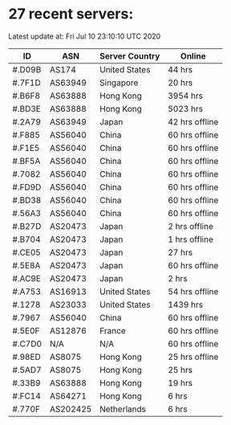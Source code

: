 # 27 recent servers:

Latest update at: Fri Jul 10 23:10:10 UTC 2020

| ID | ASN | Server Country | Online |
| -- | --- | -------------- | ------ |
| #.D09B | AS174 | United States | 44 hrs |
| #.7F1D | AS63949 | Singapore | 20 hrs |
| #.B6F8 | AS63888 | Hong Kong | 3954 hrs |
| #.BD3E | AS63888 | Hong Kong | 5023 hrs |
| #.2A79 | AS63949 | Japan | 42 hrs offline |
| #.F885 | AS56040 | China | 60 hrs offline |
| #.F1E5 | AS56040 | China | 60 hrs offline |
| #.BF5A | AS56040 | China | 60 hrs offline |
| #.7082 | AS56040 | China | 60 hrs offline |
| #.FD9D | AS56040 | China | 60 hrs offline |
| #.BD38 | AS56040 | China | 60 hrs offline |
| #.56A3 | AS56040 | China | 60 hrs offline |
| #.B27D | AS20473 | Japan | 2 hrs offline |
| #.B704 | AS20473 | Japan | 1 hrs offline |
| #.CE05 | AS20473 | Japan | 27 hrs |
| #.5E8A | AS20473 | Japan | 60 hrs offline |
| #.AC9E | AS20473 | Japan | 2 hrs |
| #.A753 | AS16913 | United States | 54 hrs offline |
| #.1278 | AS23033 | United States | 1439 hrs |
| #.7967 | AS56040 | China | 60 hrs offline |
| #.5E0F | AS12876 | France | 60 hrs offline |
| #.C7D0 | N/A | N/A | 60 hrs offline |
| #.98ED | AS8075 | Hong Kong | 25 hrs offline |
| #.5AD7 | AS8075 | Hong Kong | 25 hrs |
| #.33B9 | AS63888 | Hong Kong | 19 hrs |
| #.FC14 | AS64271 | Hong Kong | 6 hrs |
| #.770F | AS202425 | Netherlands | 6 hrs |


